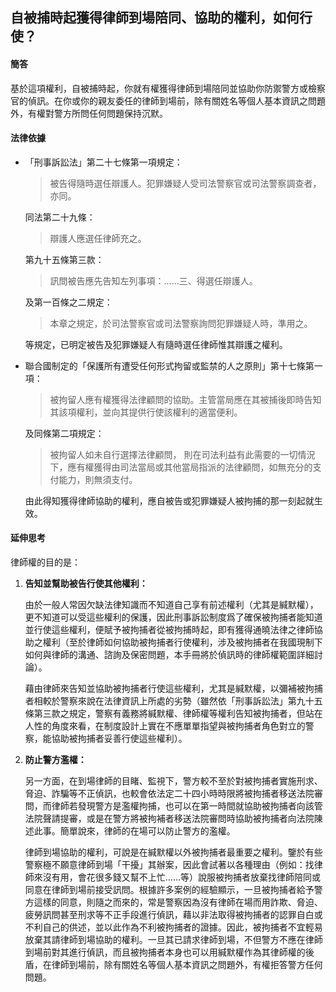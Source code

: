 ## 自被捕時起獲得律師到場陪同、協助的權利，如何行使？

#### 簡答

基於這項權利，自被捕時起，你就有權獲得律師到場陪同並協助你防禦警方或檢察官的偵訊。在你或你的親友委任的律師到場前，除有關姓名等個人基本資訊之問題外，有權對警方所問任何問題保持沉默。

#### 法律依據

* 「刑事訴訟法」第二十七條第一項規定：

   > 被告得隨時選任辯護人。犯罪嫌疑人受司法警察官或司法警察調查者，亦同。

   同法第二十九條：

   > 辯護人應選任律師充之。

   第九十五條第三款：

   > 訊問被告應先告知左列事項：……三、得選任辯護人。

   及第一百條之二規定：

   > 本章之規定，於司法警察官或司法警察詢問犯罪嫌疑人時，準用之。

   等規定，已明定被告及犯罪嫌疑人有隨時選任律師惟其辯護之權利。

* 聯合國制定的「保護所有遭受任何形式拘留或監禁的人之原則」第十七條第一項：

   > 被拘留人應有權獲得法律顧問的協助。主管當局應在其被捕後即時告知其該項權利，並向其提供行使該權利的適當便利。

   及同條第二項規定：

   > 被拘留人如未自行選擇法律顧問， 則在司法利益有此需要的一切情況下，應有權獲得由司法當局或其他當局指派的法律顧問，如無充分的支付能力，則無須支付。

   由此得知獲得律師協助的權利，應自被告或犯罪嫌疑人被拘捕的那一刻起就生效。

#### 延伸思考

律師權的目的是：

1. **告知並幫助被告行使其他權利：**

   由於一般人常因欠缺法律知識而不知道自己享有前述權利（尤其是緘默權），更不知道可以受這些權利的保護，因此刑事訴訟制度爲了確保被拘捕者能知道並行使這些權利，便賦予被拘捕者從被拘捕時起，即有獲得通曉法律之律師協助之權利（至於律師如何協助被拘捕者行使權利，涉及被拘捕者在我國現制下如何與律師的溝通、諮詢及保密問題，本手冊將於偵訊時的律師權範圍詳細討論）。

   藉由律師來告知並協助被拘捕者行使這些權利，尤其是緘默權，以彌補被拘捕者相較於警察來說在法律資訊上所處的劣勢（雖然依「刑事訴訟法」第九十五條第三款之規定，警察有義務將緘默權、律師權等權利告知被拘捕者，但站在人性的角度來看，在制度設計上實在不應單單指望與被拘捕者角色對立的警察，能協助被拘捕者妥善行使這些權利）。

2. **防止警方濫權：**

   另一方面，在到場律師的目睹、監視下，警方較不至於對被拘捕者實施刑求、脅迫、詐騙等不正偵訊，也較會依法定二十四小時時限將被拘捕者移送法院審問，而律師若發現警方是濫權拘捕，也可以在第一時間就協助被拘捕者向該管法院聲請提審，或是在警方將被拘補者移送法院審問時協助被拘捕者向法院陳述此事。簡單說來，律師的在場可以防止警方的濫權。

   律師到場協助的權利，可說是在緘默權以外被拘捕者最重要之權利。鑒於有些警察極不願意律師到場「干擾」其辦案，因此會試著以各種理由（例如：找律師來沒有用，會花很多錢又幫不上忙……等）說服被拘捕者放棄找律師陪同或同意在律師到場前接受訊問。根據許多案例的經驗顯示，一旦被拘捕者給予警方這樣的同意，則隨之而來的，常是警察因為沒有律師在場而用詐欺、脅迫、疲勞訊問甚至刑求等不正手段進行偵訊，藉以非法取得被拘捕者的認罪自白或不利自己的供述，並以此作為不利被拘捕者的證據。因此，被拘捕者不宜輕易放棄其請律師到場協助的權利。一旦其已請求律師到場，不但警方不應在律師到場前對其進行偵訊，而且被拘捕者本身也可以用緘默權作為其律師權的後盾，在律師到場前，除有關姓名等個人基本資訊之問題外，有權拒答警方任何問題。
